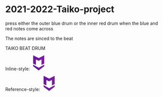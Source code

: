# 2021-2022-Taiko-project
press either the outer blue drum or the inner red drum when the blue and red notes come across

The notes are sinced to the beat

TAIKO
BEAT
DRUM

Inline-style: 
![alt text](https://github.com/adam-p/markdown-here/raw/master/src/common/images/icon48.png "Logo Title Text 1")

Reference-style: 
![alt text][logo]

[logo]: https://github.com/adam-p/markdown-here/raw/master/src/common/images/icon48.png "Logo Title Text 2"
